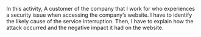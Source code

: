 In this activity, A customer of the company that I work for who experiences a security issue when accessing the company’s website. I have to  identify the likely cause of the service interruption. Then, I have to explain how the attack occurred and the negative impact it had on the website. 
